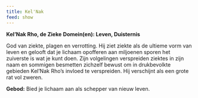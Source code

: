 ```yaml
---
title: Kel'Nak
feed: show
---
```


**Kel’Nak Rho, de Zieke**
**Domein(en): Leven, Duisternis**

God van ziekte, plagen en verrotting. Hij ziet ziekte als de ultieme vorm van leven en gelooft dat je lichaam opofferen aan miljoenen sporen het zuiverste is wat je kunt doen. Zijn volgelingen verspreiden ziektes in zijn naam en sommigen besmetten zichzelf bewust om in drukbevolkte gebieden Kel’Nak Rho’s invloed te verspreiden. Hij verschijnt als een grote rat vol zweren.

**Gebod:** Bied je lichaam aan als schepper van nieuw leven.